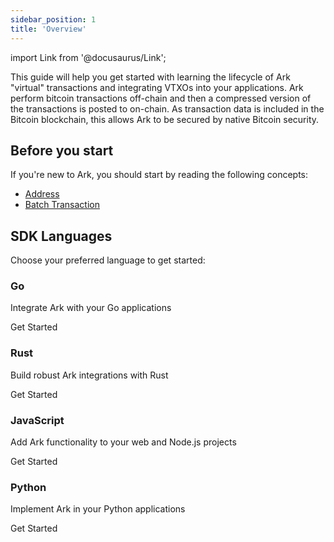 ```yaml
---
sidebar_position: 1
title: 'Overview'
---
```


import Link from '@docusaurus/Link';

<head>
  <style>
    {`
      .sdk-cards {
        display: grid;
        grid-template-columns: repeat(2, 1fr);
        grid-template-rows: repeat(2, auto);
        gap: 20px;
        margin-top: 2rem;
      }
      .sdk-card {
        background-color: #1E1E1E;
        border: 1px solid #FC8D4E;
        border-radius: 8px;
        overflow: hidden;
        transition: transform 0.3s ease;
        display: flex;
        flex-direction: column;
      }
      .sdk-card:hover {
        transform: translateY(-5px);
      }
      .sdk-card__header {
        background-color: #FC8D4E;
        color: #121212;
        padding: 16px;
      }
      .sdk-card__header h3 {
        margin: 0;
        font-weight: 600;
      }
      .sdk-card__body {
        padding: 16px;
        color: #FBFBFB;
        flex-grow: 1;
      }
      .sdk-card__footer {
        padding: 16px;
      }
      .sdk-button {
        display: inline-block;
        background-color: #FC8D4E;
        color: #121212;
        text-decoration: none;
        padding: 8px 16px;
        border-radius: 4px;
        font-weight: 500;
        transition: background-color 0.3s ease;
      }
      .sdk-button:hover {
        background-color: #FD9C66;
      }
      @media (max-width: 768px) {
        .sdk-cards {
          grid-template-columns: 1fr;
        }
      }
    `}
  </style>
</head>

This guide will help you get started with learning the lifecycle of Ark "virtual" transactions and integrating VTXOs into your applications. 
Ark perform bitcoin transactions off-chain and then a compressed version of the transactions is posted to on-chain. As transaction data is included in the Bitcoin blockchain, this allows Ark to be secured by native Bitcoin security.

## Before you start

If you're new to Ark, you should start by reading the following concepts:

- [Address](./address)
- [Batch Transaction](./batch-tx)

## SDK Languages

Choose your preferred language to get started:

<div class="sdk-cards">
  <div class="sdk-card">
    <div class="sdk-card__header">
      <h3>Go</h3>
    </div>
    <div class="sdk-card__body">
      <p>Integrate Ark with your Go applications</p>
    </div>
    <div class="sdk-card__footer">
      <Link to="/docs/developers/sdk/go" className="sdk-button">Get Started</Link>
    </div>
  </div>
  
  <div class="sdk-card">
    <div class="sdk-card__header">
      <h3>Rust</h3>
    </div>
    <div class="sdk-card__body">
      <p>Build robust Ark integrations with Rust</p>
    </div>
    <div class="sdk-card__footer">
      <Link to="/docs/developers/sdk/rust" className="sdk-button">Get Started</Link>
    </div>
  </div>
  
  <div class="sdk-card">
    <div class="sdk-card__header">
      <h3>JavaScript</h3>
    </div>
    <div class="sdk-card__body">
      <p>Add Ark functionality to your web and Node.js projects</p>
    </div>
    <div class="sdk-card__footer">
      <Link to="/docs/developers/sdk/javascript" className="sdk-button">Get Started</Link>
    </div>
  </div>
  
  <div class="sdk-card">
    <div class="sdk-card__header">
      <h3>Python</h3>
    </div>
    <div class="sdk-card__body">
      <p>Implement Ark in your Python applications</p>
    </div>
    <div class="sdk-card__footer">
      <Link to="/docs/developers/sdk/python" className="sdk-button">Get Started</Link>
    </div>
  </div>
</div>